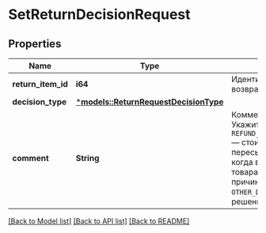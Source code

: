 # SetReturnDecisionRequest

## Properties
Name | Type | Description | Notes
------------ | ------------- | ------------- | -------------
**return_item_id** | **i64** | Идентификатор товара в возврате. | 
**decision_type** | [***models::ReturnRequestDecisionType**](ReturnRequestDecisionType.md) |  | 
**comment** | **String** | Комментарий к решению. Укажите:  * для `REFUND_MONEY_INCLUDING_SHIPMENT`— стоимость обратной пересылки;  * для `REPAIR` — когда вы устраните недостатки товара;  * для `DECLINE_REFUND` — причину отказа;  * для `OTHER_DECISION` — какое решение вы предлагаете.  | [optional] [default to None]

[[Back to Model list]](../README.md#documentation-for-models) [[Back to API list]](../README.md#documentation-for-api-endpoints) [[Back to README]](../README.md)



